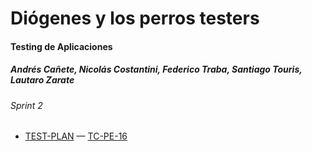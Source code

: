 # Diógenes y los perros testers
#### Testing de Aplicaciones
##### Andrés Cañete, Nicolás Costantini, Federico Traba, Santiago Touris, Lautaro Zarate
###### Sprint 2 

- [TEST-PLAN](https://docs.google.com/document/d/1cRzsieV4jP49zAgaA9VE8X95aKmBHR4mYEuzQSwr0Ok) — [TC-PE-16](https://docs.google.com/spreadsheets/d/1kAghTk28EEQZnIwxGMvScZQrahr2dl1YOIFtH-N5BXY/edit#gid=1563539686)
